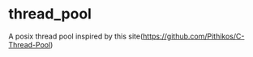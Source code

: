 # thread_pool

A posix thread pool inspired by this site(https://github.com/Pithikos/C-Thread-Pool)


